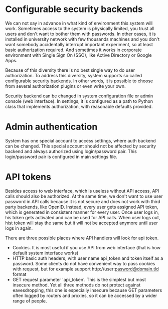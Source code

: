 
Configurable security backends
=======================

We can not say in advance in what kind of environment this system will work.
Sometimes access to the system is physically limited, you trust all users and
don't want to bother them with passwords. In other cases, it is installed in 
university network with few thousands machines and you don't want somebody 
accidentally interrupt important experiment, so at least basic authorization
required. And sometimes it works in corporate environment with Single Sign On
(SSO), like Active Directory or Google Apps.

Because of this diversity there is no best single way to do user authorization. 
To address this diversity, system supports so called configurable security 
backends. In other words, it is possible to choose from several authorization
plugins or even write your own.

Security backend can be changed in system configuration file or admin console 
(web interface). In settings, it is configured as a path to Python class that 
implements authorization, with reasonable defaults provided.

Admin authentication
===========

System has one special account to access settings, where auth backend can be
changed. This special account should not be affected by security backend and
always authorized using login/password pair. This login/password pair is
configured in main settings file.

API tokens
===========

Besides access to web interface, which is useless without API access, API
calls should also be authorized. At the same time, we don't want to use
user password in API calls because it is not secure and does not work with
third party backends, like OpenID. Instead, every user gets assigned API token,
which is generated in consistent manner for every user. Once user logs in, 
his token gets activated and can be used for API calls. When user logs out,
hist token will stay the same but it will not be accepted anymore until user
logs in again.

There are three possible places where API handlers will look for api token.

- Cookies. It is most useful if you use API from web interface (that is how
    default system interface works)
- HTTP basic auth headers, with user name api_token and token itself as a 
    password. Some clients do not have convenient way to pass cookies with 
    request, but for example support http://user:pasword@domain.tld format
- GET request parameter 'api_token'. This is the simplest but most insecure
    method. Yet all three methods do not protect against eavesdropping, this 
    one is especially insecure because GET parameters often logged by routers
    and proxies, so it can be accessed by a wider range of people.
